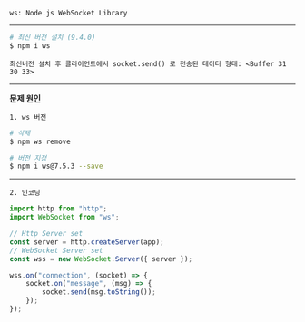 `ws: Node.js WebSocket Library`

---
~~~ bash
# 최신 버전 설치 (9.4.0)
$ npm i ws
~~~

`최신버전 설치 후 클라이언트에서 socket.send() 로 전송된 데이터 형태: <Buffer 31 30 33>`

---
**문제 원인**  

`1. ws 버전`

~~~ bash
# 삭제
$ npm ws remove

# 버전 지정
$ npm i ws@7.5.3 --save
~~~
---
`2. 인코딩`
~~~ javascript
import http from "http";
import WebSocket from "ws";

// Http Server set
const server = http.createServer(app);
// WebSocket Server set
const wss = new WebSocket.Server({ server });

wss.on("connection", (socket) => {
    socket.on("message", (msg) => {
        socket.send(msg.toString());
    });
});
~~~